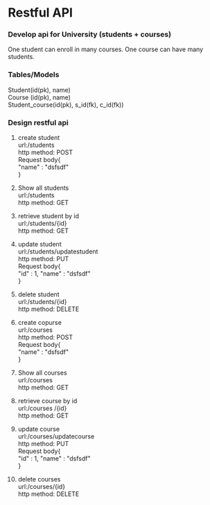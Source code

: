 # Restful API

### Develop api for University (students + courses)
One student can enroll in many courses.
One course can have many students.

### Tables/Models
Student(id(pk), name)  \
Course (id(pk), name)  \
Student_course(id(pk), s_id(fk), c_id(fk)) 

### Design restful api
1. create student      \
   url:/students \
   http method: POST \
   Request body{          \
      "name" : "dsfsdf"         \
   }            
   
2. Show all students       \
   url:/students \
   http method: GET 
   
3. retrieve student by id      \
   url:/students/{id} \
   http method: GET 
   
4. update student    \
   url:/students/updatestudent \
   http method: PUT \
   Request body{          \
      "id" : 1,
      "name" : "dsfsdf"         \
   }            
   
5. delete student       \
   url:/students/{id} \
   http method: DELETE 
   
6. create copurse      \
   url:/courses \
   http method: POST \
   Request body{          \
      "name" : "dsfsdf"         \
   }            
   
7. Show all courses       \
   url:/courses  \
   http method: GET 
   
8. retrieve course by id      \
   url:/courses /{id} \
   http method: GET 
   
9. update course     \
   url:/courses/updatecourse    \
   http method: PUT \
   Request body{          \
      "id" : 1,
      "name" : "dsfsdf"         \
   }            
   
10. delete courses        \
   url:/courses/{id} \
   http method: DELETE 
